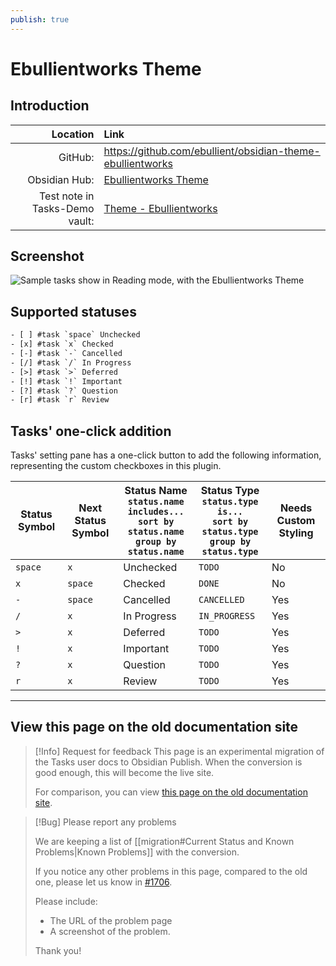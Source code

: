 ```yaml
---
publish: true
---
```


# Ebullientworks Theme

## Introduction

|                       Location | Link                                                                                                                                                                |
| ------------------------------:|:------------------------------------------------------------------------------------------------------------------------------------------------------------------- |
|                        GitHub: | <https://github.com/ebullient/obsidian-theme-ebullientworks>                                                                                                        |
|                  Obsidian Hub: | [Ebullientworks Theme](https://publish.obsidian.md/hub/02+-+Community+Expansions/02.05+All+Community+Expansions/Themes/Ebullientworks)                              |
| Test note in Tasks-Demo vault: | [Theme - Ebullientworks](https://github.com/obsidian-tasks-group/obsidian-tasks/blob/main/resources/sample_vaults/Tasks-Demo/Styling/Theme%20-%20Ebullientworks.md) |

## Screenshot

![Sample tasks show in Reading mode, with the Ebullientworks Theme](../../../images/theme-ebullientworks-reading-view.png)

## Supported statuses

<!-- snippet: DocsSamplesForStatuses.test.Theme_Ebullientworks Text.approved.txt -->
```txt
- [ ] #task `space` Unchecked
- [x] #task `x` Checked
- [-] #task `-` Cancelled
- [/] #task `/` In Progress
- [>] #task `>` Deferred
- [!] #task `!` Important
- [?] #task `?` Question
- [r] #task `r` Review
```
<!-- endSnippet -->

## Tasks' one-click addition

Tasks' setting pane has a one-click button to add the following information, representing the custom checkboxes in this plugin.

<!-- placeholder to force blank line before included text --> <!-- include: DocsSamplesForStatuses.test.Theme_Ebullientworks Table.approved.md -->

| Status Symbol | Next Status Symbol | Status Name<br>`status.name includes...`<br>`sort by status.name`<br>`group by status.name` | Status Type<br>`status.type is...`<br>`sort by status.type`<br>`group by status.type` | Needs Custom Styling |
| ----- | ----- | ----- | ----- | ----- |
| `space` | `x` | Unchecked | `TODO` | No |
| `x` | `space` | Checked | `DONE` | No |
| `-` | `space` | Cancelled | `CANCELLED` | Yes |
| `/` | `x` | In Progress | `IN_PROGRESS` | Yes |
| `>` | `x` | Deferred | `TODO` | Yes |
| `!` | `x` | Important | `TODO` | Yes |
| `?` | `x` | Question | `TODO` | Yes |
| `r` | `x` | Review | `TODO` | Yes |

<!-- placeholder to force blank line after included text --> <!-- endInclude -->

---

## View this page on the old documentation site

> [!Info] Request for feedback
> This page is an experimental migration of the Tasks user docs to Obsidian Publish. When the conversion is good enough, this will become the live site.
>
> For comparison, you can view [this page on the old documentation site](https://obsidian-tasks-group.github.io/obsidian-tasks/reference/status-collections/ebullientworks-theme/).

> [!Bug] Please report any problems
>
> We are keeping a list of [[migration#Current Status and Known Problems|Known Problems]] with the conversion.
>
> If you notice any other problems in this page, compared to the old one, please let us know in [#1706](https://github.com/obsidian-tasks-group/obsidian-tasks/issues/1706#issuecomment-1454284835).
>
> Please include:
>
> - The URL of the problem page
> - A screenshot of the problem.
>
> Thank you!
